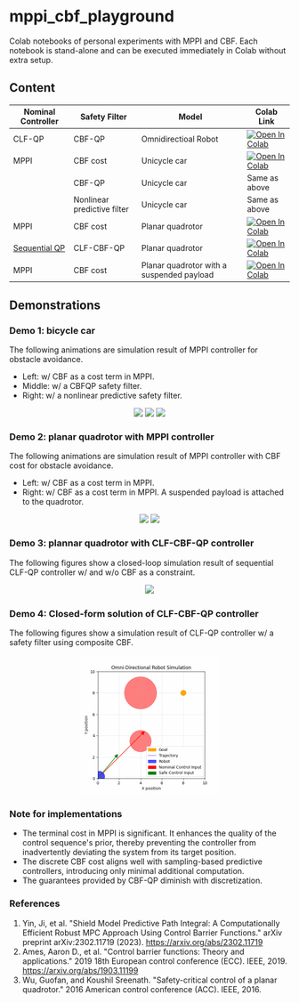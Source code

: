# mppi_cbf_playground
Colab notebooks of personal experiments with MPPI and CBF. Each notebook is stand-alone and can be executed immediately in Colab without extra setup.

## Content


| Nominal Controller | Safety Filter               | Model                                   | Colab Link                                                                                                                                                                                             |
| ------------------ | --------------------------- | --------------------------------------- | ------------------------------------------------------------------------------------------------------------------------------------------------------------------------------------------------------ |
| CLF-QP               | CBF-QP                    | Omnidirectioal Robot                             | [![Open In Colab](https://colab.research.google.com/assets/colab-badge.svg)](https://colab.research.google.com/github/shaoanlu/mppi_cbf_playground/blob/main/omnirobot_numpy_composite_clfcbf.ipynb)         |
| MPPI               | CBF cost                    | Unicycle car                             | [![Open In Colab](https://colab.research.google.com/assets/colab-badge.svg)](https://colab.research.google.com/github/shaoanlu/mppi_cbf_playground/blob/main/bicycle_mppi_cbf_shielding.ipynb)         |
|                    | CBF-QP                      | Unicycle car                             | Same as above                                                                                                                                                                                          |
|                    | Nonlinear predictive filter | Unicycle car                             | Same as above                                                                                                                                                                                          |
| MPPI               | CBF cost                    | Planar quadrotor                        | [![Open In Colab](https://colab.research.google.com/assets/colab-badge.svg)](https://colab.research.google.com/github/shaoanlu/mppi_cbf_playground/blob/main/planar_quadrotor_mppi_cbf.ipynb)          |
| [Sequential QP](https://hybrid-robotics.berkeley.edu/publications/ACC2016_Safety_Control_Planar_Quadrotor.pdf)         | CLF-CBF-QP                    | Planar quadrotor | [![Open In Colab](https://colab.research.google.com/assets/colab-badge.svg)](https://colab.research.google.com/github/shaoanlu/mppi_cbf_playground/blob/main/planar_quadrotor_cbf_clf_qp.ipynb) |
| MPPI               | CBF cost                    | Planar quadrotor with a suspended payload | [![Open In Colab](https://colab.research.google.com/assets/colab-badge.svg)](https://colab.research.google.com/github/shaoanlu/mppi_cbf_playground/blob/main/planar_quadrotor_pendulum_mppi_cbf.ipynb) |

## Demonstrations
### Demo 1: bicycle car
The following animations are simulation result of MPPI controller for obstacle avoidance.
- Left: w/ CBF as a cost term in MPPI.
- Middle: w/ a CBFQP safety filter.
- Right: w/ a nonlinear predictive safety filter.
<p align="center">
  <img src="assets/bicycle_mppi_cbf_anim.gif" width=250> <img src="assets/bicycle_mppi_cbfqp_anim.gif" width=250> <img src="assets/bicycle_mppi_shielding_anim.gif" width=250>
</p>

### Demo 2: planar quadrotor with MPPI controller
The following animations are simulation result of MPPI controller with CBF cost for obstacle avoidance.
- Left: w/ CBF as a cost term in MPPI.
- Right: w/ CBF as a cost term in MPPI. A suspended payload is attached to the quadrotor.
<p align="center">
  <img src="assets/2Dquadrotor_mppi_cbf_anim.gif" width=250> <img src="assets/2Dquadrotor_pendulum_mppi_cbf_anim.gif" width=250>
</p>

### Demo 3: plannar quadrotor with CLF-CBF-QP controller
The following figures show a closed-loop simulation result of sequential CLF-QP controller w/ and w/o CBF as a constraint.
<p align="center">
  <img src="assets/sequentisl-clf-cbf-qp.png" width=350>
</p>

### Demo 4: Closed-form solution of CLF-CBF-QP controller
The following figures show a simulation result of CLF-QP controller w/ a safety filter using composite CBF.
<p align="center">
  <img src="assets/numpy_clfcbfqp.gif" width=250>
</p>


### Note for implementations
- The terminal cost in MPPI is significant. It enhances the quality of the control sequence's prior, thereby preventing the controller from inadvertently deviating the system from its target position.
- The discrete CBF cost aligns well with sampling-based predictive controllers, introducing only minimal additional computation.
- The guarantees provided by CBF-QP diminish with discretization.


### References
1. Yin, Ji, et al. "Shield Model Predictive Path Integral: A Computationally Efficient Robust MPC Approach Using Control Barrier Functions." arXiv preprint arXiv:2302.11719 (2023). https://arxiv.org/abs/2302.11719
2. Ames, Aaron D., et al. "Control barrier functions: Theory and applications." 2019 18th European control conference (ECC). IEEE, 2019. https://arxiv.org/abs/1903.11199
3. Wu, Guofan, and Koushil Sreenath. "Safety-critical control of a planar quadrotor." 2016 American control conference (ACC). IEEE, 2016.
